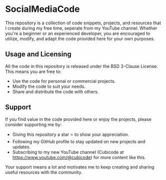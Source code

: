 # SocialMediaCode

This repository is a collection of code snippets, projects, and resources that I create during my free time, seperate from my YouTube channel. Whether you're a beginner or an experienced developer, you are encouraged to utilize, modify, and adapt the code provided here for your own purposes.



## Usage and Licensing
All the code in this repository is released under the BSD 3-Clause License. This means you are free to:

- Use the code for personal or commercial projects.
- Modify the code to suit your needs.
- Share and distribute the code with others.



## Support
If you find value in the code provided here or enjoy the projects, please consider supporting me by:

- Giving this repository a star ⭐️ to show your appreciation.
- Following my GitHub profile to stay updated on new projects and updates.
- Subscribing to my new YouTube channel (Cubicode at https://www.youtube.com/@cubicode) for more content like this.


Your support means a lot and motivates me to keep creating and sharing useful resources with the community.
